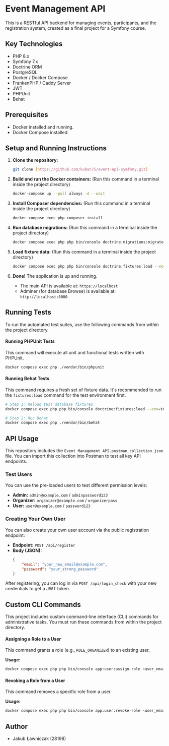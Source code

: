 # Event Management API

This is a RESTful API backend for managing events, participants, and the registration system, created as a final project for a Symfony course.

## Key Technologies

* PHP 8.x
* Symfony 7.x
* Doctrine ORM
* PostgreSQL
* Docker / Docker Compose
* FrankenPHP / Caddy Server
* JWT 
* PHPUnit 
* Behat 

## Prerequisites

* Docker installed and running.
* Docker Compose installed.


## Setup and Running Instructions

1.  **Clone the repository:**
    ```bash
    git clone [https://github.com/kuben75/event-api-symfony.git]
    ```

2.  **Build and run the Docker containers:**
    (Run this command in a terminal inside the project directory)
    ```bash
    docker-compose up --pull always -d --wait
    ```

3.  **Install Composer dependencies:**
    (Run this command in a terminal inside the project directory)
    ```bash
    docker compose exec php composer install
    ```

4.  **Run database migrations:**
    (Run this command in a terminal inside the project directory)
    ```bash
    docker compose exec php php bin/console doctrine:migrations:migrate --no-interaction
    ```

5.  **Load fixture data:**
    (Run this command in a terminal inside the project directory)
    ```bash
    docker compose exec php php bin/console doctrine:fixtures:load --no-interaction
    ```

6.  **Done!** The application is up and running.
    * The main API is available at: `https://localhost`
    * Adminer (for database Browse) is available at: `http://localhost:8080`

## Running Tests

To run the automated test suites, use the following commands from within the project directory.

#### Running PHPUnit Tests

This command will execute all unit and functional tests written with PHPUnit.

```bash
docker compose exec php ./vendor/bin/phpunit
```

#### Running Behat Tests

This command requires a fresh set of fixture data. It's recommended to run the `fixtures:load` command for the test environment first.

```bash
# Step 1: Reload test database fixtures
docker compose exec php php bin/console doctrine:fixtures:load --env=test --no-interaction

# Step 2: Run Behat
docker compose exec php ./vendor/bin/behat
```

## API Usage

This repository includes the `Event Management API.postman_collection.json` file. You can import this collection into Postman to test all key API endpoints.

### Test Users

You can use the pre-loaded users to test different permission levels:

* **Admin:** `admin@example.com` / `adminpassword123`
* **Organizer:** `organizer@example.com` / `organizerpass`
* **User:** `user@example.com` / `password123`

### Creating Your Own User

You can also create your own user account via the public registration endpoint:

* **Endpoint:** `POST /api/register`
* **Body (JSON):**
    ```json
    {
        "email": "your_new_email@example.com",
        "password": "your_strong_password"
    }
    ```
After registering, you can log in via `POST /api/login_check` with your new credentials to get a JWT token.

## Custom CLI Commands

This project includes custom command-line interface (CLI) commands for administrative tasks. You must run these commands from within the project directory.

#### Assigning a Role to a User

This command grants a role (e.g., `ROLE_ORGANIZER`) to an existing user.

**Usage:**
```bash
docker compose exec php php bin/console app:user:assign-role <user_email> <role>
```
#### Revoking a Role from a User

This command removes a specific role from a user.

**Usage:**
```bash
docker compose exec php php bin/console app:user:revoke-role <user_email> <role>
```
## Author
* Jakub Ławniczak (28198)
